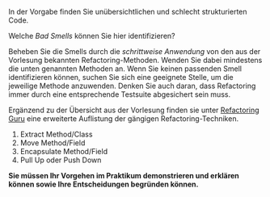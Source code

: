 In der Vorgabe finden Sie unübersichtlichen und schlecht strukturierten Code.

Welche _Bad Smells_ können Sie hier identifizieren?

Beheben Sie die Smells durch die _schrittweise Anwendung_ von den aus der Vorlesung
bekannten Refactoring-Methoden. Wenden Sie dabei mindestens die unten genannten
Methoden an. Wenn Sie keinen passenden Smell identifizieren können, suchen Sie sich
eine geeignete Stelle, um die jeweilige Methode anzuwenden. Denken Sie auch daran,
dass Refactoring immer durch eine entsprechende Testsuite abgesichert sein muss.

Ergänzend zu der Übersicht aus der Vorlesung finden sie unter
[Refactoring Guru](https://refactoring.guru/refactoring/techniques) eine erweiterte
Auflistung der gängigen Refactoring-Techniken.

1.  Extract Method/Class
2.  Move Method/Field
3.  Encapsulate Method/Field
4.  Pull Up oder Push Down


**Sie müssen Ihr Vorgehen im Praktikum demonstrieren und erklären können sowie Ihre Entscheidungen begründen können.**
